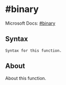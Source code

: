 ---
---

# \#binary

Microsoft Docs: [\#binary](https://docs.microsoft.com/en-us/powerquery-m/sharpbinary)

## Syntax

```
Syntax for this function.
```

## About

About this function.

